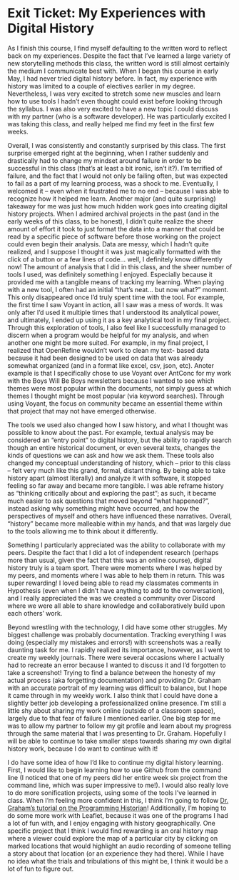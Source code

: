 # Exit Ticket: My Experiences with Digital History

As I finish this course, I find myself defaulting to the written word to reflect back on my experiences. Despite the fact that I’ve learned a large variety of new storytelling methods this class, the written word is still almost certainly the medium I communicate best with. When I began this course in early May, I had never tried digital history before. In fact, my experience with history was limited to a couple of electives earlier in my degree. Nevertheless, I was very excited to stretch some new muscles and learn how to use tools I hadn’t even thought could exist before looking through the syllabus. I was also very excited to have a new topic I could discuss with my partner (who is a software developer). He was particularly excited I was taking this class, and really helped me find my feet in the first few weeks. 

Overall, I was consistently and constantly surprised by this class. The first surprise emerged right at the beginning, when I rather suddenly and drastically had to change my mindset around failure in order to be successful in this class (that’s at least a bit ironic, isn’t it?). I’m terrified of failure, and the fact that I would not only be failing often, but was expected to fail as a part of my learning process, was a shock to me. Eventually, I welcomed it – even when it frustrated me to no end – because I was able to recognize how it helped me learn. Another major (and quite surprising) takeaway for me was just how much hidden work goes into creating digital history projects. When I admired archival projects in the past (and in the early weeks of this class, to be honest), I didn’t quite realize the sheer amount of effort it took to just format the data into a manner that could be read by a specific piece of software before those working on the project could even begin their analysis. Data are messy, which I hadn’t quite realized, and I suppose I thought it was just magically formatted with the click of a button or a few lines of code… well, I definitely know differently now!
The amount of analysis that I did in this class, and the sheer number of tools I used, was definitely something I enjoyed. Especially because it provided me with a tangible means of tracking my learning. When playing with a new tool, I often had an initial “that’s neat… but now what?” moment. This only disappeared once I’d truly spent time with the tool. For example, the first time I saw Voyant in action, all I saw was a mess of words. It was only after I’d used it multiple times that I understood its analytical power, and ultimately, I ended up using it as a key analytical tool in my final project. Through this exploration of tools, I also feel like I successfully managed to discern when a program would be helpful for my analysis, and when another one might be more suited. For example, in my final project, I realized that OpenRefine wouldn’t work to clean my text- based data because it had been designed to be used on data that was already somewhat organized (and in a format like excel, csv, json, etc). Anoter example is that I specifically chose to use Voyant over AntConc for my work with the Boys Will Be Boys newsletters because I wanted to see which themes were most popular within the documents, not simply guess at which themes I thought might be most popular (via keyword searches). Through using Voyant, the focus on community became an essential theme within that project that may not have emerged otherwise.

The tools we used also changed how I saw history, and what I thought was possible to know about the past. For example, textual analysis may be considered an “entry point” to digital history, but the ability to rapidly search though an entire historical document, or even several texts, changes the kinds of questions we can ask and how we ask them. These tools also changed my conceptual understanding of history, which – prior to this class – felt very much like this grand, formal, distant thing. By being able to take history apart (almost literally) and analyze it with software, it stopped feeling so far away and became more tangible. I was able reframe history as “thinking critically about and exploring the past”; as such, it became much easier to ask questions that moved beyond “what happened?”, instead asking why something might have occurred, and how the perspectives of myself and others have influenced these narratives. Overall, “history” became more malleable within my hands, and that was largely due to the tools allowing me to think about it differently.

Something I particularly appreciated was the ability to collaborate with my peers. Despite the fact that I did a lot of independent research (perhaps more than usual, given the fact that this was an online course), digital history truly is a team sport. There were moments where I was helped by my peers, and moments where I was able to help them in return. This was super rewarding! I loved being able to read my classmates comments in Hypothesis (even when I didn’t have anything to add to the conversation), and I really appreciated the was we created a community over Discord where we were all able to share knowledge and collaboratively build upon each others’ work. 

Beyond wrestling with the technology, I did have some other struggles. My biggest challenge was probably documentation. Tracking everything I was doing (especially my mistakes and errors!) with screenshots was a really daunting task for me. I rapidly realized its importance, however, as I went to create my weekly journals. There were several occasions where I actually had to recreate an error because I wanted to discuss it and I’d forgotten to take a screenshot! Trying to find a balance between the honesty of my actual process (aka forgetting documentation) and providing Dr. Graham with an accurate portrait of my learning was difficult to balance, but I hope it came through in my weekly work. I also think that I could have done a slightly better job developing a professionalized online presence. I’m still a little shy about sharing my work online (outside of a classroom space), largely due to that fear of failure I mentioned earlier. One big step for me was to allow my partner to follow my git profile and learn about my progress through the same material that I was presenting to Dr. Graham. Hopefully I will be able to continue to take smaller steps towards sharing my own digital history work, because I do want to continue with it!

I do have some idea of how I’d like to continue my digital history learning. First, I would like to begin learning how to use Github from the command line (I noticed that one of my peers did her entire week six project from the command line, which was super impressive to me!). I would also really love to do more sonification projects, using some of the tools I’ve learned in class. When I’m feeling more confident in this, I think I’m going to follow [Dr. Graham’s tutorial on the Programming Historian](https://programminghistorian.org/en/lessons/sonification)! Additionally, I’m hoping to do some more work with Leaflet, because it was one of the programs I had a lot of fun with, and I enjoy engaging with history geographically. One specific project that I think I would find rewarding is an oral history map where a viewer could explore the map of a particular city by clicking on marked locations that would highlight an audio recording of someone telling a story about that location (or an experience they had there). While I have no idea what the trials and tribulations of this might be, I think it would be a lot of fun to figure out. 
